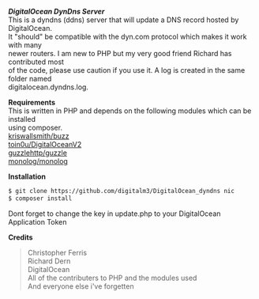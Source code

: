 ***DigitalOcean DynDns Server***    
This is a dyndns (ddns) server that will update a DNS record hosted by DigitalOcean.    
It "should" be compatible with the dyn.com protocol which makes it work with many    
newer routers.  I am new to PHP but my very good friend Richard has contributed most   
of the code, please use caution if you use it.  A log is created in the same folder named    
digitalocean.dyndns.log.  

**Requirements**    
This is written in PHP and depends on the following modules which can be installed    
using composer.    
[kriswallsmith/buzz](https://github.com/kriswallsmith/Buzz)    
[toin0u/DigitalOceanV2](https://github.com/toin0u/DigitalOceanV2)    
[guzzlehttp/guzzle](https://github.com/guzzle/guzzle)    
[monolog/monolog](https://github.com/Seldaek/monolog)    

 **Installation**    
```bash
$ git clone https://github.com/digitalm3/DigitalOcean_dyndns nic	
$ composer install    
```
Dont forget to change the key in update.php to your DigitalOcean Application Token

**Credits**    
>Christopher Ferris    
>Richard Dern    
>DigitalOcean    
>All of the contributers to PHP and the modules used   
>And everyone else i've forgetten
